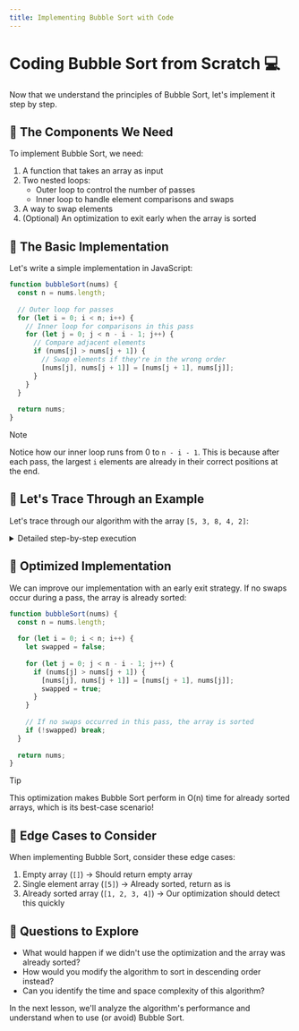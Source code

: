 ```yaml
---
title: Implementing Bubble Sort with Code
---
```


# Coding Bubble Sort from Scratch 💻

Now that we understand the principles of Bubble Sort, let's implement it step by step.

## 🧩 The Components We Need

To implement Bubble Sort, we need:

1. A function that takes an array as input
2. Two nested loops:
   - Outer loop to control the number of passes
   - Inner loop to handle element comparisons and swaps
3. A way to swap elements
4. (Optional) An optimization to exit early when the array is sorted

## 📝 The Basic Implementation

Let's write a simple implementation in JavaScript:

```js
function bubbleSort(nums) {
  const n = nums.length;
  
  // Outer loop for passes
  for (let i = 0; i < n; i++) {
    // Inner loop for comparisons in this pass
    for (let j = 0; j < n - i - 1; j++) {
      // Compare adjacent elements
      if (nums[j] > nums[j + 1]) {
        // Swap elements if they're in the wrong order
        [nums[j], nums[j + 1]] = [nums[j + 1], nums[j]];
      }
    }
  }
  
  return nums;
}
```

> [!NOTE]
> Notice how our inner loop runs from 0 to `n - i - 1`. This is because after each pass, the largest `i` elements are already in their correct positions at the end.

## 🔄 Let's Trace Through an Example

Let's trace through our algorithm with the array `[5, 3, 8, 4, 2]`:

<details>
<summary>Detailed step-by-step execution</summary>

**Pass 1 (i = 0):**
- Compare nums[0] (5) and nums[1] (3): 5 > 3, so swap → [3, 5, 8, 4, 2]
- Compare nums[1] (5) and nums[2] (8): 5 < 8, no swap → [3, 5, 8, 4, 2]
- Compare nums[2] (8) and nums[3] (4): 8 > 4, so swap → [3, 5, 4, 8, 2]
- Compare nums[3] (8) and nums[4] (2): 8 > 2, so swap → [3, 5, 4, 2, 8]
- End of Pass 1: The largest element (8) is in its correct position

**Pass 2 (i = 1):**
- Compare nums[0] (3) and nums[1] (5): 3 < 5, no swap → [3, 5, 4, 2, 8]
- Compare nums[1] (5) and nums[2] (4): 5 > 4, so swap → [3, 4, 5, 2, 8]
- Compare nums[2] (5) and nums[3] (2): 5 > 2, so swap → [3, 4, 2, 5, 8]
- End of Pass 2: The second largest element (5) is in its correct position

**Pass 3 (i = 2):**
- Compare nums[0] (3) and nums[1] (4): 3 < 4, no swap → [3, 4, 2, 5, 8]
- Compare nums[1] (4) and nums[2] (2): 4 > 2, so swap → [3, 2, 4, 5, 8]
- End of Pass 3: The third largest element (4) is in its correct position

**Pass 4 (i = 3):**
- Compare nums[0] (3) and nums[1] (2): 3 > 2, so swap → [2, 3, 4, 5, 8]
- End of Pass 4: The array is now sorted

Final result: [2, 3, 4, 5, 8]
</details>

## 🚀 Optimized Implementation

We can improve our implementation with an early exit strategy. If no swaps occur during a pass, the array is already sorted:

```js
function bubbleSort(nums) {
  const n = nums.length;
  
  for (let i = 0; i < n; i++) {
    let swapped = false;
    
    for (let j = 0; j < n - i - 1; j++) {
      if (nums[j] > nums[j + 1]) {
        [nums[j], nums[j + 1]] = [nums[j + 1], nums[j]];
        swapped = true;
      }
    }
    
    // If no swaps occurred in this pass, the array is sorted
    if (!swapped) break;
  }
  
  return nums;
}
```

> [!TIP]
> This optimization makes Bubble Sort perform in O(n) time for already sorted arrays, which is its best-case scenario!

## 🧪 Edge Cases to Consider

When implementing Bubble Sort, consider these edge cases:

1. Empty array (`[]`) → Should return empty array
2. Single element array (`[5]`) → Already sorted, return as is
3. Already sorted array (`[1, 2, 3, 4]`) → Our optimization should detect this quickly

## 🤔 Questions to Explore

* What would happen if we didn't use the optimization and the array was already sorted?
* How would you modify the algorithm to sort in descending order instead?
* Can you identify the time and space complexity of this algorithm?

In the next lesson, we'll analyze the algorithm's performance and understand when to use (or avoid) Bubble Sort. 